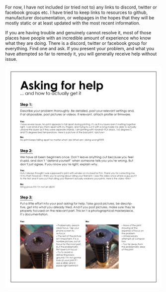 <!-- Google tag (gtag.js) -->
<script async src="https://www.googletagmanager.com/gtag/js?id=G-VWF4MQCNTG"></script>
<script>
  window.dataLayer = window.dataLayer || [];
  function gtag(){dataLayer.push(arguments);}
  gtag('js', new Date());

  gtag('config', 'G-VWF4MQCNTG');
</script>

For now, I have not included (or tried not to) any links to discord, twitter or facebook groups etc. I have tried to keep links to resources to github, manufacturer documentation, or webpages in the hopes that they will be mostly static or at least updated with the most recent information.

If you are having trouble and genuinely cannot resolve it, most of those places have people with an incredible amount of experience who know what they are doing. There is a discord, twitter or facebook group for everything. Find one and ask. If you present your problem, and what you have attempted so far to remedy it, you will generally receive help without issue.

![Asking for Help](https://raw.githubusercontent.com/dtjager/3D-Printing-Resources/main/docs/images/z8rtq0q252541.jpg)